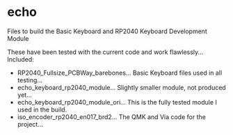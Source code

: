 # echo
Files to build the Basic Keyboard and RP2040 Keyboard Development Module

These have been tested with the current code and work flawlessly...
Included: 
+ RP2040_Fullsize_PCBWay_barebones... Basic Keyboard files used in all testing...
+ echo_keyboard_rp2040_module... Slightly smaller module, not produced yet...
+ echo_keyboard_rp2040_module_ori... This is the fully tested module I used in the build. 
+ iso_encoder_rp2040_en017_brd2...   The QMK and Via code for the project...
